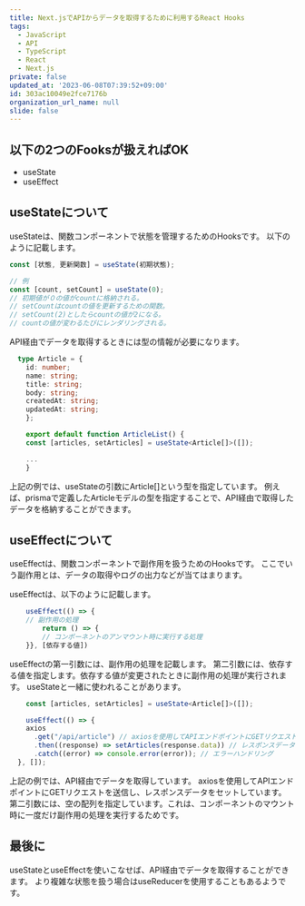 ```yaml
---
title: Next.jsでAPIからデータを取得するために利用するReact Hooks
tags:
  - JavaScript
  - API
  - TypeScript
  - React
  - Next.js
private: false
updated_at: '2023-06-08T07:39:52+09:00'
id: 303ac10049e2fce7176b
organization_url_name: null
slide: false
---
```

## 以下の2つのFooksが扱えればOK
- useState
- useEffect

## useStateについて
useStateは、関数コンポーネントで状態を管理するためのHooksです。
以下のように記載します。
    
```typescript 
const [状態, 更新関数] = useState(初期状態);

// 例
const [count, setCount] = useState(0);
// 初期値が０の値がcountに格納される。
// setCountはcountの値を更新するための関数。
// setCount(2)としたらcountの値が2になる。
// countの値が変わるたびにレンダリングされる。
```

API経由でデータを取得するときには型の情報が必要になります。
```TypeScript
  type Article = {
    id: number;
    name: string;
    title: string;
    body: string;
    createdAt: string;
    updatedAt: string;
    };

    export default function ArticleList() {
    const [articles, setArticles] = useState<Article[]>([]);

    ...
    }
```

上記の例では、useStateの引数にArticle[]という型を指定しています。
例えば、prismaで定義したArticleモデルの型を指定することで、API経由で取得したデータを格納することができます。

## useEffectについて
useEffectは、関数コンポーネントで副作用を扱うためのHooksです。
ここでいう副作用とは、データの取得やログの出力などが当てはまります。

useEffectは、以下のように記載します。

```TypeScript
    useEffect(() => {
    // 副作用の処理
        return () => {
        // コンポーネントのアンマウント時に実行する処理
    }}, [依存する値])
```

useEffectの第一引数には、副作用の処理を記載します。
第二引数には、依存する値を指定します。依存する値が変更されたときに副作用の処理が実行されます。
useStateと一緒に使われることがあります。

```TypeScript
    const [articles, setArticles] = useState<Article[]>([]);

    useEffect(() => {
    axios
      .get("/api/article") // axiosを使用してAPIエンドポイントにGETリクエストを送信
      .then((response) => setArticles(response.data)) // レスポンスデータをセット
      .catch((error) => console.error(error)); // エラーハンドリング
  }, []);
```

上記の例では、API経由でデータを取得しています。
axiosを使用してAPIエンドポイントにGETリクエストを送信し、レスポンスデータをセットしています。
第二引数には、空の配列を指定しています。これは、コンポーネントのマウント時に一度だけ副作用の処理を実行するためです。

## 最後に
useStateとuseEffectを使いこなせば、API経由でデータを取得することができます。
より複雑な状態を扱う場合はuseReducerを使用することもあるようです。
